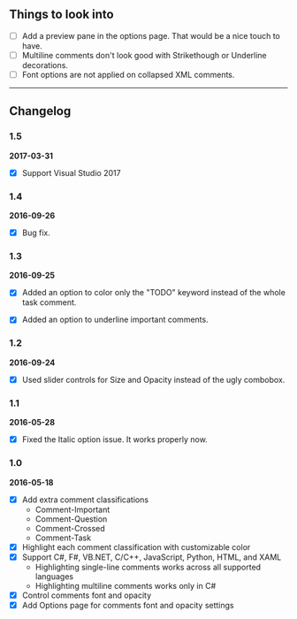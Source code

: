 ## Things to look into

- [ ] Add a preview pane in the options page. That would be a nice touch to have.
- [ ] Multiline comments don't look good with Strikethough or Underline decorations.
- [ ] Font options are not applied on collapsed XML comments.

---

## Changelog

### 1.5

**2017-03-31**

- [x] Support Visual Studio 2017


### 1.4

**2016-09-26**

- [x] Bug fix.


### 1.3

**2016-09-25**

- [x] Added an option to color only the "TODO" keyword instead of the whole task comment.
- [x] Added an option to underline important comments.


### 1.2

**2016-09-24**

- [x] Used slider controls for Size and Opacity instead of the ugly combobox.


### 1.1

**2016-05-28**

- [x] Fixed the Italic option issue. It works properly now.


### 1.0

**2016-05-18**

- [x] Add extra comment classifications
  - Comment-Important
  - Comment-Question
  - Comment-Crossed
  - Comment-Task
- [x] Highlight each comment classification with customizable color
- [x] Support C#, F#, VB.NET, C/C++, JavaScript, Python, HTML, and XAML
  - Highlighting single-line comments works across all supported languages
  - Highlighting multiline comments works only in C#
- [x] Control comments font and opacity
- [x] Add Options page for comments font and opacity settings
